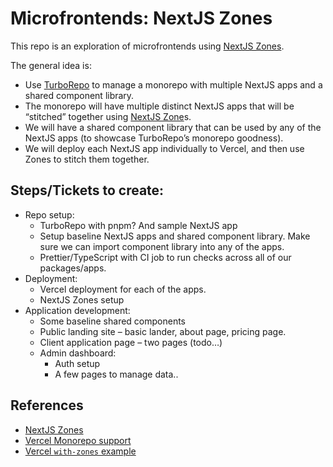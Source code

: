 # Microfrontends: NextJS Zones

This repo is an exploration of microfrontends using [NextJS Zones](https://nextjs.org/docs/advanced-features/multi-zones).

The general idea is:

- Use [TurboRepo](https://turborepo.org/) to manage a monorepo with multiple NextJS apps and a shared component library.
- The monorepo will have multiple distinct NextJS apps that will be “stitched” together using [NextJS Zone](https://nextjs.org/docs/advanced-features/multi-zones)s.
- We will have a shared component library that can be used by any of the NextJS apps (to showcase TurboRepo’s monorepo goodness).
- We will deploy each NextJS app individually to Vercel, and then use Zones to stitch them together.

## Steps/Tickets to create:

- Repo setup:
  - TurboRepo with pnpm? And sample NextJS app
  - Setup baseline NextJS apps and shared component library. Make sure we can import component library into any of the apps.
  - Prettier/TypeScript with CI job to run checks across all of our packages/apps.
- Deployment:
  - Vercel deployment for each of the apps.
  - NextJS Zones setup
- Application development:
  - Some baseline shared components
  - Public landing site – basic lander, about page, pricing page.
  - Client application page – two pages (todo…)
  - Admin dashboard:
    - Auth setup
    - A few pages to manage data..

## References

- [NextJS Zones](https://nextjs.org/docs/advanced-features/multi-zones)
- [Vercel Monorepo support](https://vercel.com/blog/monorepos)
- [Vercel `with-zones` example](https://github.com/vercel/next.js/tree/canary/examples/with-zones)
